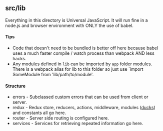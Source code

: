 ## src/lib

Everything in this directory is Universal JavaScript. It will run fine in a node.js and browser environment with ONLY the use of babel.



#### Tips

* Code that doesn't need to be bundled is better off here because babel uses a much faster compile / watch process than webpack AND less hacks.
* Any modules defined in `lib` can be imported by `app` folder modules. There is a webpack alias for lib to this folder so just use `import SomeModule from 'lib/path/to/module'.


#### Structure

* errors - Subclassed custom errors that can be used from client or server.
* redux - Redux store, reducers, actions, middleware, modules ([ducks](https://github.com/erikras/ducks-modular-redux)) and constants all go here.
* router - Server side routing is configured here.
* services - Services for retrieving repeated information go here.
